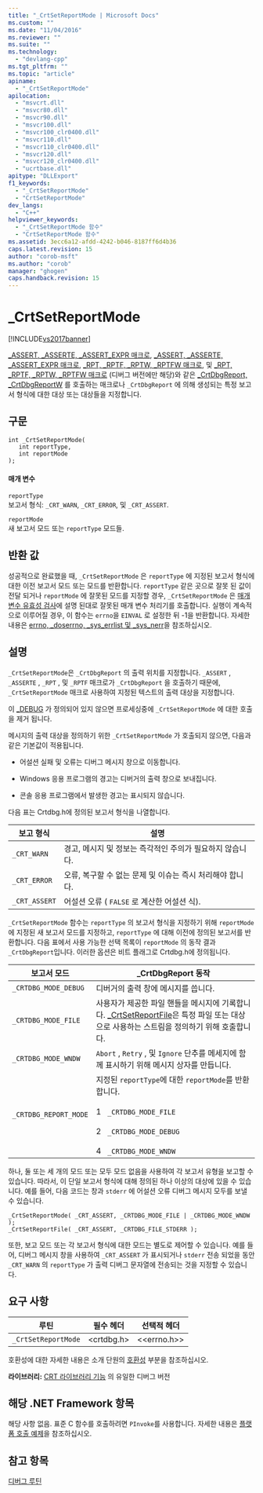 ```yaml
---
title: "_CrtSetReportMode | Microsoft Docs"
ms.custom: ""
ms.date: "11/04/2016"
ms.reviewer: ""
ms.suite: ""
ms.technology: 
  - "devlang-cpp"
ms.tgt_pltfrm: ""
ms.topic: "article"
apiname: 
  - "_CrtSetReportMode"
apilocation: 
  - "msvcrt.dll"
  - "msvcr80.dll"
  - "msvcr90.dll"
  - "msvcr100.dll"
  - "msvcr100_clr0400.dll"
  - "msvcr110.dll"
  - "msvcr110_clr0400.dll"
  - "msvcr120.dll"
  - "msvcr120_clr0400.dll"
  - "ucrtbase.dll"
apitype: "DLLExport"
f1_keywords: 
  - "_CrtSetReportMode"
  - "CrtSetReportMode"
dev_langs: 
  - "C++"
helpviewer_keywords: 
  - "_CrtSetReportMode 함수"
  - "CrtSetReportMode 함수"
ms.assetid: 3ecc6a12-afdd-4242-b046-8187ff6d4b36
caps.latest.revision: 15
author: "corob-msft"
ms.author: "corob"
manager: "ghogen"
caps.handback.revision: 15
---
```

# _CrtSetReportMode
[!INCLUDE[vs2017banner](../../assembler/inline/includes/vs2017banner.md)]

[\_ASSERT, \_ASSERTE, \_ASSERT\_EXPR 매크로](../../c-runtime-library/reference/assert-asserte-assert-expr-macros.md), [\_ASSERT, \_ASSERTE, \_ASSERT\_EXPR 매크로](../../c-runtime-library/reference/assert-asserte-assert-expr-macros.md), [\_RPT, \_RPTF, \_RPTW, \_RPTFW 매크로](../../c-runtime-library/reference/rpt-rptf-rptw-rptfw-macros.md), 및 [\_RPT, \_RPTF, \_RPTW, \_RPTFW 매크로](../../c-runtime-library/reference/rpt-rptf-rptw-rptfw-macros.md) \(디버그 버전에만 해당\)와 같은 [\_CrtDbgReport, \_CrtDbgReportW](../../c-runtime-library/reference/crtdbgreport-crtdbgreportw.md) 를 호출하는 매크로나  `_CrtDbgReport` 에 의해 생성되는 특정 보고서 형식에 대한 대상 또는 대상들을 지정합니다.  
  
## 구문  
  
```  
int _CrtSetReportMode(   
   int reportType,  
   int reportMode   
);  
```  
  
#### 매개 변수  
 `reportType`  
 보고서 형식: `_CRT_WARN`, `_CRT_ERROR`, 및 `_CRT_ASSERT`.  
  
 `reportMode`  
 새 보고서 모드 또는  `reportType`  모드들.  
  
## 반환 값  
 성공적으로 완료했을 때,  `_CrtSetReportMode` 은   `reportType` 에 지정된 보고서 형식에 대한 이전 보고서 모드 또는 모드를 반환합니다.   `reportType` 같은 곳으로 잘못 된 값이 전달 되거나  `reportMode` 에  잘못된 모드를 지정할 경우,  `_CrtSetReportMode` 은 [매개 변수 유효성 검사](../../c-runtime-library/parameter-validation.md)에 설명 된대로 잘못된 매개 변수 처리기를 호출합니다.  실행이 계속적으로 이루어질 경우, 이 함수는  `errno`을 `EINVAL` 로 설정한 뒤 \-1을 반환합니다.  자세한 내용은 [errno, \_doserrno, \_sys\_errlist 및 \_sys\_nerr](../../c-runtime-library/errno-doserrno-sys-errlist-and-sys-nerr.md)을 참조하십시오.  
  
## 설명  
 `_CrtSetReportMode`은  `_CrtDbgReport` 의 출력 위치를 지정합니다.   `_ASSERT` ,  `_ASSERTE` ,  `_RPT` , 및  `_RPTF`  매크로가   `_CrtDbgReport` 을 호출하기 때문에,  `_CrtSetReportMode`  매크로 사용하여 지정된 텍스트의 출력 대상을 지정합니다.  
  
 이 [\_DEBUG](../../c-runtime-library/debug.md) 가 정의되어 있지 않으면 프로세싱중에 `_CrtSetReportMode` 에 대한 호출을 제거 됩니다.  
  
 메시지의 출력 대상을 정의하기 위한  `_CrtSetReportMode` 가 호출되지 않으면, 다음과 같은 기본값이 적용됩니다.  
  
-   어설션 실패 및 오류는 디버그 메시지 창으로 이동합니다.  
  
-   Windows 응용 프로그램의 경고는 디버거의 출력 창으로 보내집니다.  
  
-   콘솔 응용 프로그램에서 발생한 경고는 표시되지 않습니다.  
  
 다음 표는 Crtdbg.h에 정의된 보고서 형식을 나열합니다.  
  
|보고 형식|설명|  
|-----------|--------|  
|`_CRT_WARN`|경고, 메시지 및 정보는 즉각적인 주의가 필요하지 않습니다.|  
|`_CRT_ERROR`|오류, 복구할 수 없는 문제 및 이슈는 즉시 처리해야 합니다.|  
|`_CRT_ASSERT`|어설션 오류 \( `FALSE` 로 계산한 어설션 식\).|  
  
 `_CrtSetReportMode`  함수는  `reportType` 의 보고서 형식을 지정하기 위해  `reportMode`  에 지정된 새 보고서 모드를 지정하고,    `reportType` 에 대해 이전에 정의된 보고서를 반환합니다.  다음 표에서 사용 가능한 선택 목록이 `reportMode` 의 동작 결과 `_CrtDbgReport`입니다.  이러한 옵션은 비트 플래그로 Crtdbg.h에 정의됩니다.  
  
|보고서 모드|\_CrtDbgReport 동작|  
|------------|-----------------------|  
|`_CRTDBG_MODE_DEBUG`|디버거의 출력 창에 메시지를 씁니다.|  
|`_CRTDBG_MODE_FILE`|사용자가 제공한 파일 핸들을 메시지에 기록합니다.  [\_CrtSetReportFile](../../c-runtime-library/reference/crtsetreportfile.md)은 특정 파일 또는 대상으로 사용하는 스트림을 정의하기 위해 호출합니다.|  
|`_CRTDBG_MODE_WNDW`|`Abort` ,  `Retry` , 및  `Ignore`  단추를 메세지에 함께 표시하기 위해 메시지 상자를 만듭니다.|  
|`_CRTDBG_REPORT_MODE`|지정된 `reportType`에 대한 `reportMode`를 반환합니다.<br /><br /> 1   `_CRTDBG_MODE_FILE`<br /><br /> 2   `_CRTDBG_MODE_DEBUG`<br /><br /> 4   `_CRTDBG_MODE_WNDW`|  
  
 하나, 둘 또는 세 개의 모드 또는 모두 모드 없음을 사용하여 각 보고서 유형을 보고할 수 있습니다.  따라서, 이 단일 보고서 형식에 대해 정의된 하나 이상의 대상에 있을 수 있습니다.  예를 들어, 다음 코드는 창과  `stderr` 에 어설션 오류 디버그 메시지 모두를 보낼 수 있습니다.  
  
```  
_CrtSetReportMode( _CRT_ASSERT, _CRTDBG_MODE_FILE | _CRTDBG_MODE_WNDW );  
_CrtSetReportFile( _CRT_ASSERT, _CRTDBG_FILE_STDERR );  
```  
  
 또한, 보고 모드 또는 각 보고서 형식에 대한 모드는 별도로 제어할 수 있습니다.  예를 들어, 디버그 메시지 창을 사용하여  `_CRT_ASSERT` 가 표시되거나  `stderr`  전송 되었을 동안  `_CRT_WARN` 의  `reportType` 가 출력 디버그 문자열에 전송되는 것을 지정할 수 있습니다.  
  
## 요구 사항  
  
|루틴|필수 헤더|선택적 헤더|  
|--------|-----------|------------|  
|`_CrtSetReportMode`|\<crtdbg.h\>|\<\<errno.h\>\>|  
  
 호환성에 대한 자세한 내용은 소개 단원의 [호환성](../../c-runtime-library/compatibility.md) 부분을 참조하십시오.  
  
 **라이브러리:** [CRT 라이브러리 기능](../../c-runtime-library/crt-library-features.md) 의 유일한 디버그 버전  
  
## 해당 .NET Framework 항목  
 해당 사항 없음. 표준 C 함수를 호출하려면 `PInvoke`를 사용합니다. 자세한 내용은 [플랫폼 호출 예제](../Topic/Platform%20Invoke%20Examples.md)을 참조하십시오.  
  
## 참고 항목  
 [디버그 루틴](../../c-runtime-library/debug-routines.md)